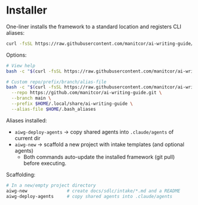 # Installer

One-liner installs the framework to a standard location and registers CLI aliases:

```bash
curl -fsSL https://raw.githubusercontent.com/manitcor/ai-writing-guide/main/tools/install/install.sh | bash
```

Options:
```bash
# View help
bash -c "$(curl -fsSL https://raw.githubusercontent.com/manitcor/ai-writing-guide/main/tools/install/install.sh)" -- --help

# Custom repo/prefix/branch/alias-file
bash -c "$(curl -fsSL https://raw.githubusercontent.com/manitcor/ai-writing-guide/main/tools/install/install.sh)" -- \
  --repo https://github.com/manitcor/ai-writing-guide.git \
  --branch main \
  --prefix $HOME/.local/share/ai-writing-guide \
  --alias-file $HOME/.bash_aliases
```

Aliases installed:
- `aiwg-deploy-agents` → copy shared agents into `.claude/agents` of current dir
- `aiwg-new` → scaffold a new project with intake templates (and optional agents)
  - Both commands auto-update the installed framework (git pull) before executing.

Scaffolding:
```bash
# In a new/empty project directory
aiwg-new               # create docs/sdlc/intake/*.md and a README
aiwg-deploy-agents     # copy shared agents into .claude/agents
```
